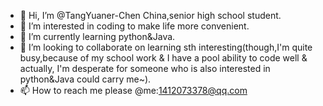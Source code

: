 - 👋 Hi, I’m @TangYuaner-Chen China,senior high school student.
- 👀 I’m interested in coding to make life more convenient.
- 🌱 I’m currently learning python&Java.
- 💞️ I’m looking to collaborate on learning sth interesting(though,I'm quite busy,because of my school work & I have a pool ability to code well & actually, I'm desperate for someone who is also interested in python&Java could carry me~).
- 📫 How to reach me please @me:1412073378@qq.com

<!---
TangYuaner-Chen/TangYuaner-Chen is a ✨ special ✨ repository because its `README.md` (this file) appears on your GitHub profile.
You can click the Preview link to take a look at your changes.
--->
